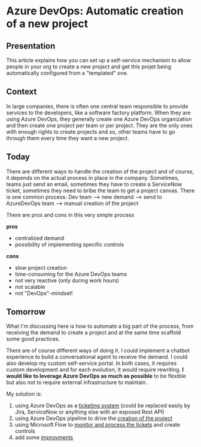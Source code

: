 # Azure DevOps: Automatic creation of a new project

## Presentation

This article explains how you can set up a self-service mechanism to allow people in your org to create a new project and get this projet being automatically configured from a "templated" one.

## Context

In large companies, there is often one central team responsible to provide services to the developers, like a software factory platform. When they are using Azure DevOps, they generally create one Azure DevOps organization and then create one project per team or per project. They are the only ones with enough rights to create projects and so, other teams have to go through them every time they want a new project.

## Today

There are different ways to handle the creation of the project and of course, it depends on the actual process in place in the company. Sometimes, teams just send an email, sometimes they have to create a ServiceNow ticket, sometimes they need to bribe the team to get a project canvas. There is one common process:
Dev team --> new demand --> send to AzureDevOps team --> manual creation of the project

There are pros and cons in this very simple process

**pros**

- centralized demand
- possibility of implementing specific controls

**cons**

- slow project creation
- time-consuming for the Azure DevOps teams
- not very reactive (only during work hours)
- not scalable
- not "DevOps"-mindset!

## Tomorrow

What I'm discussing here is how to automate a big part of the process, from receiving the demand to create a project and at the same time scaffold some good practices.

There are of course different ways of doing it. I could implement a chatbot experience to build a conversational agent to receive the demand. I could also develop my custom self-service portal. In both cases, it requires custom development and for each evolution, it would require rewriting. **I would like to leverage Azure DevOps as much as possible** to be flexible but also not to require external infrastructure to maintain.

My solution is:

1. using Azure DevOps as a [ticketing system](./ticketing/readme.md) (could be replaced easily by Jira, ServiceNow or anything else with an exposed Rest API)
2. using Azure DevOps pipeline to drive the [creation of the project](./creation/readme.md)
3. using Microsoft Flow to [monitor and process the tickets](./processing/readme.md) and create controls
4. add some [improvments](./improvements/readme.md)
